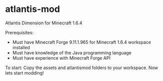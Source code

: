 atlantis-mod
============

Atlantis Dimension for Minecraft 1.6.4

Prerequisites:
- Must have Minecraft Forge 9.11.1.965 for Minecraft 1.6.4 workspace installed
- Must have knowledge of the Java programming language
- Must have experience with Minecraft Forge API

To start:
Copy the assets and atlantismod folders to your workspace. Now lets start modding!
